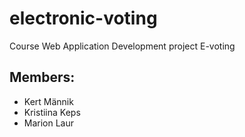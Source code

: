 # electronic-voting
Course Web Application Development project E-voting

## Members:
* Kert Männik
* Kristiina Keps
* Marion Laur
